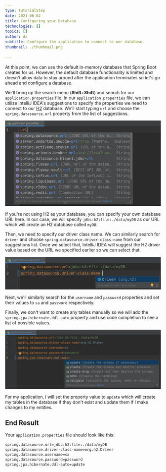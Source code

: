 ```yaml
---
type: TutorialStep
date: 2021-06-02
title: Configuring your Database
technologies: []
topics: []
author: da
subtitle: Configure the application to connect to our database.
thumbnail: ./thumbnail.png

---
```


At this point, we can use the default in-memory database that Spring Boot creates for us. However, the default database functionality is limited and doesn't allow data to stay around after the application terminates so let's go ahead and configure a database.

We'll bring up the search menu (**Shift**+**Shift**) and search for our `application.properties` file. In our `application.properties` file, we can utilize IntelliJ IDEA's suggestions to specify the properties we need to connect to our [H2](https://www.h2database.com/html/main.html) database. We'll start typing `url` and choose the `spring.datasource.url` property from the list of suggestions.

![Application Properties URL](./ApplicationProperties.png)

If you're not using H2 as your database, you can specify your own database URL here. In our case, we will specify `jdbc:h2:file:./data/myDB` as our URL which will create an H2 database called `myDB`.

Then, we need to specify our driver class name. We can similarly search for `driver` and choose `spring.datasource.driver-class-name` from our suggestions list. Once we select that, IntelliJ IDEA will suggest the H2 driver value based on the URL we specified earlier so we can select that.

![Application Properties Driver Class](./ApplicationPropertiesDriverClass.png)

Next, we'll similarly search for the `username` and `password` properties and set their values to `sa` and `password` respectively. 

Finally, we don't want to create any tables manually so we will add the `spring.jpa.hibernate.ddl-auto` property and use code completion to see a list of possible values.

![Application Properties ddl-auto](./ApplicationPropertiesDDLAuto.png)

For my application, I will set the property value to `update` which will create my tables in the database if they don't exist and update them if I make changes to my entities.

## End Result

Your `application.properties` file should look like this:

```
spring.datasource.url=jdbc:h2:file:./data/myDB
spring.datasource.driver-class-name=org.h2.Driver
spring.datasource.username=sa
spring.datasource.password=password
spring.jpa.hibernate.ddl-auto=update
```